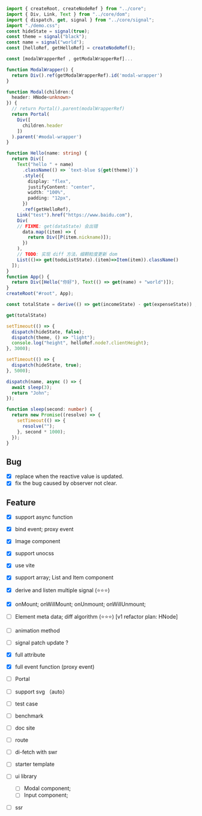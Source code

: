 ```ts
import { createRoot, createNodeRef } from "../core";
import { Div, Link, Text } from "../core/dom";
import { dispatch, get, signal } from "../core/signal";
import "./demo.css";
const hideState = signal(true);
const theme = signal("black");
const name = signal("world");
const [helloRef, getHelloRef] = createNodeRef();

const [modalWrapperRef , getModalWrapperRef]...

function ModalWrapper() {
  return Div().ref(getModalWrapperRef).id('modal-wrapper')
}

function Modal(children:{
  header: HNode<unknown>
}) {
  // return Portal().parent(modalWrapperRef)
  return Portal(
    Div([
      children.header
    ])
  ).parent('#modal-wrapper')
}

function Hello(name: string) {
  return Div([
    Text("hello " + name)
      .className(() => `text-blue ${get(theme)}`)
      .style({
        display: "flex",
        justifyContent: "center",
        width: "100%",
        padding: "12px",
      })
      .ref(getHelloRef),
    Link("test").href("https://www.baidu.com"),
    Div(
    // FIXME: get(dataState) 会出错
      data.map((item) => {
        return Div([P(item.nickname)]);
      })
    ),
    // TODO: 实现 diff 方法，细颗粒度更新 dom
    List(()=> get(todoListState).(item)=>Item(item)).className()
  ]);
}
function App() {
  return Div([Hello("你好"), Text(() => get(name) + "world")]);
}
createRoot("#root", App);

const totalState = derive(() => get(incomeState) - get(expenseState)) ; // Derive; no dispatch

get(totalState)

setTimeout(() => {
  dispatch(hideState, false);
  dispatch(theme, () => "light");
  console.log("height", helloRef.node?.clientHeight);
}, 3000);

setTimeout(() => {
  dispatch(hideState, true);
}, 5000);

dispatch(name, async () => {
  await sleep(3);
  return "John";
});

function sleep(second: number) {
  return new Promise((resolve) => {
    setTimeout(() => {
      resolve("");
    }, second * 1000);
  });
}
```

## Bug

- [x] replace when the reactive value is updated.
- [x] fix the bug caused by observer not clear.

## Feature

- [x] support async function
- [x] bind event; proxy event
- [x] Image component
- [x] support unocss
- [x] use vite
- [x] support array; List and Item component
- [x] derive and listen multiple signal (⭐️⭐️⭐️)

- [x] onMount; onWillMount; onUnmount; onWillUnmount;

- [ ] Element meta data; diff algorithm (⭐️⭐️⭐️) [v1 refactor plan: HNode]
- [ ] animation method
- [ ] signal patch update ?

- [x] full attribute
- [x] full event function (proxy event)
- [ ] Portal
- [ ] support svg （auto）

- [ ] test case
- [ ] benchmark

- [ ] doc site
- [ ] route
- [ ] di-fetch with swr
- [ ] starter template

- [ ] ui library

  - [ ] Modal component;
  - [ ] Input component;

- [ ] ssr
